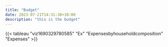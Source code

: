 ```yaml
---
title: "Budget"
date: 2023-07-21T14:31:38+10:00
description: "this is the budget"
---
```


{{< tableau "viz1690329780585" "Ex" "Expensesbyhouseholdcomposition" "Expenses" >}}